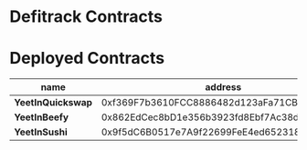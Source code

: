 Defitrack Contracts
===

# Deployed Contracts

| name                 | address                                     | chain   |
|----------------------|---------------------------------------------|---------|
| **YeetInQuickswap**  | 0xf369F7b3610FCC8886482d123aFa71CB1EA67335  | Polygon |
| **YeetInBeefy**      | 0x862EdCec8bD1e356b3923fd8Ebf7Ac38da4418B1  | Polygon |
| **YeetInSushi**      | 0x9f5dC6B0517e7A9f22699FeE4ed652318193c0c8  | Polygon |

